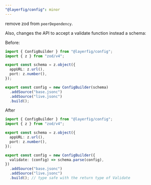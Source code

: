 ```yaml
---
"@layerfig/config": minor
---
```


remove zod from `peerDependency`.

Also, changes the API to accept a validate function instead a schema:

Before:

```ts
import { ConfigBuilder } from "@layerfig/config";
import { z } from "zod/v4";

export const schema = z.object({
  appURL: z.url(),
  port: z.number(),
});

export const config = new ConfigBuilder(schema)
  .addSource("base.jsonc")
  .addSource("live.jsonc")
  .build();
```

After

```ts
import { ConfigBuilder } from "@layerfig/config";
import { z } from "zod/v4";

export const schema = z.object({
  appURL: z.url(),
  port: z.number(),
});

export const config = new ConfigBuilder({
  validate: (config) => schema.parse(config),
})
  .addSource("base.jsonc")
  .addSource("live.jsonc")
  .build(); // type safe with the return type of Validate
```
